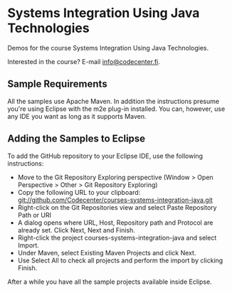 Systems Integration Using Java Technologies
===========================================

Demos for the course Systems Integration Using Java Technologies.

Interested in the course? E-mail info@codecenter.fi.

Sample Requirements
-------------------

All the samples use Apache Maven. In addition the instructions 
presume you're using Eclipse with the m2e plug-in installed. 
You can, however, use any IDE you want as long as it supports
Maven.

Adding the Samples to Eclipse
-----------------------------

To add the GitHub repository to your Eclipse IDE, use the following instructions:

* Move to the Git Repository Exploring perspective (Window > Open Perspective > Other > Git Repository Exploring)
* Copy the following URL to your clipboard: <git://github.com/Codecenter/courses-systems-integration-java.git>
* Right-click on the Git Repositories view and select Paste Repository Path or URI
* A dialog opens where URL, Host, Repository path and Protocol are already set. Click Next, Next and Finish.
* Right-click the project courses-systems-integration-java and select Import.
* Under Maven, select Existing Maven Projects and click Next.  
* Use Select All to check all projects and perform the import by clicking Finish.

After a while you have all the sample projects available inside Eclipse.
